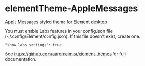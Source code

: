 # elementTheme-AppleMessages
Apple Messages styled theme for Element desktop

You must enable Labs features in your config.json file (~/.config/Element/config.json). If this file doesn't exist, create one.

`"show_labs_settings": true`

See https://github.com/aaronraimist/element-themes for full documentation.


